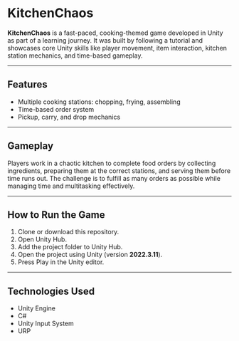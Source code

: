 # KitchenChaos

**KitchenChaos** is a fast-paced, cooking-themed game developed in Unity as part of a learning journey. It was built by following a tutorial and showcases core Unity skills like player movement, item interaction, kitchen station mechanics, and time-based gameplay.

---

## Features

- Multiple cooking stations: chopping, frying, assembling  
- Time-based order system  
- Pickup, carry, and drop mechanics  

---

## Gameplay

Players work in a chaotic kitchen to complete food orders by collecting ingredients, preparing them at the correct stations, and serving them before time runs out. The challenge is to fulfill as many orders as possible while managing time and multitasking effectively.

---

## How to Run the Game

1. Clone or download this repository.  
2. Open Unity Hub.  
3. Add the project folder to Unity Hub.  
4. Open the project using Unity (version **2022.3.11**).  
5. Press Play in the Unity editor.  

---

## Technologies Used

- Unity Engine
- C#  
- Unity Input System  
- URP  
